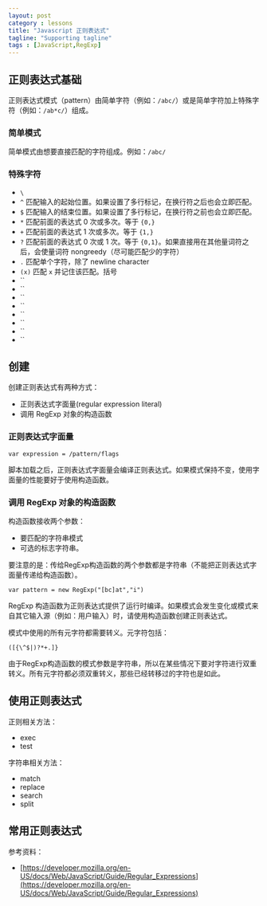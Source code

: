 ```yaml
---
layout: post
category : lessons
title: "Javascript 正则表达式"
tagline: "Supporting tagline"
tags : [JavaScript,RegExp]
---
```


## 正则表达式基础
正则表达式模式（pattern）由简单字符（例如：`/abc/`）或是简单字符加上特殊字符（例如：`/ab*c/`）组成。

### 简单模式

简单模式由想要直接匹配的字符组成。例如：`/abc/`

### 特殊字符

- `\`
- `^` 匹配输入的起始位置。如果设置了多行标记，在换行符之后也会立即匹配。
- `$` 匹配输入的结束位置。如果设置了多行标记，在换行符之前也会立即匹配。
- `*` 匹配前面的表达式 0 次或多次。等于 `{0,}`
- `+` 匹配前面的表达式 1 次或多次。等于 `{1,}`
- `?` 匹配前面的表达式 0 次或 1 次。等于 `{0,1}`。如果直接用在其他量词符之后，会使量词符 nongreedy（尽可能匹配少的字符）
- `.` 匹配单个字符，除了 newline character
- `(x)` 匹配 `x` 并记住该匹配。括号
- ``
- ``
- ``
- ``
- ``
- ``
- ``
- ``


## 创建

创建正则表达式有两种方式：

- 正则表达式字面量(regular expression literal)
- 调用 RegExp 对象的构造函数

### 正则表达式字面量

```
var expression = /pattern/flags
```

脚本加载之后，正则表达式字面量会编译正则表达式。如果模式保持不变，使用字面量的性能要好于使用构造函数。

### 调用 RegExp 对象的构造函数
构造函数接收两个参数：

- 要匹配的字符串模式
- 可选的标志字符串。

要注意的是：传给RegExp构造函数的两个参数都是字符串（不能把正则表达式字面量传递给构造函数）。

```
var pattern = new RegExp("[bc]at","i")
```

RegExp 构造函数为正则表达式提供了运行时编译。如果模式会发生变化或模式来自其它输入源（例如：用户输入）时，请使用构造函数创建正则表达式。

模式中使用的所有元字符都需要转义。元字符包括：

```
([{\^$|)?*+.]}
```

由于RegExp构造函数的模式参数是字符串，所以在某些情况下要对字符进行双重转义。所有元字符都必须双重转义，那些已经转移过的字符也是如此。



## 使用正则表达式
正则相关方法：

- exec
- test

字符串相关方法：

- match
- replace
- search
- split


## 常用正则表达式

参考资料：

- [https://developer.mozilla.org/en-US/docs/Web/JavaScript/Guide/Regular_Expressions](https://developer.mozilla.org/en-US/docs/Web/JavaScript/Guide/Regular_Expressions)